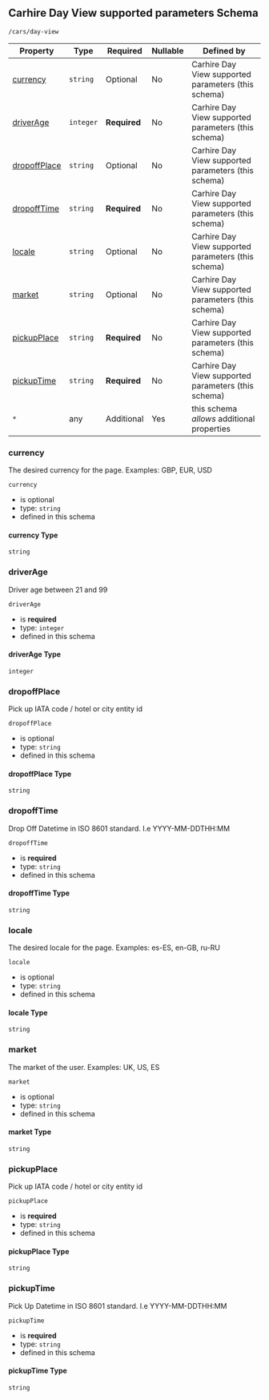 ## Carhire Day View supported parameters Schema

```
/cars/day-view
```

| Property                      | Type      | Required     | Nullable | Defined by                                          |
| ----------------------------- | --------- | ------------ | -------- | --------------------------------------------------- |
| [currency](#currency)         | `string`  | Optional     | No       | Carhire Day View supported parameters (this schema) |
| [driverAge](#driverage)       | `integer` | **Required** | No       | Carhire Day View supported parameters (this schema) |
| [dropoffPlace](#dropoffplace) | `string`  | Optional     | No       | Carhire Day View supported parameters (this schema) |
| [dropoffTime](#dropofftime)   | `string`  | **Required** | No       | Carhire Day View supported parameters (this schema) |
| [locale](#locale)             | `string`  | Optional     | No       | Carhire Day View supported parameters (this schema) |
| [market](#market)             | `string`  | Optional     | No       | Carhire Day View supported parameters (this schema) |
| [pickupPlace](#pickupplace)   | `string`  | **Required** | No       | Carhire Day View supported parameters (this schema) |
| [pickupTime](#pickuptime)     | `string`  | **Required** | No       | Carhire Day View supported parameters (this schema) |
| `*`                           | any       | Additional   | Yes      | this schema _allows_ additional properties          |

### currency

The desired currency for the page. Examples: GBP, EUR, USD

`currency`

- is optional
- type: `string`
- defined in this schema

#### currency Type

`string`

### driverAge

Driver age between 21 and 99

`driverAge`

- is **required**
- type: `integer`
- defined in this schema

#### driverAge Type

`integer`

### dropoffPlace

Pick up IATA code / hotel or city entity id

`dropoffPlace`

- is optional
- type: `string`
- defined in this schema

#### dropoffPlace Type

`string`

### dropoffTime

Drop Off Datetime in ISO 8601 standard. I.e YYYY-MM-DDTHH:MM

`dropoffTime`

- is **required**
- type: `string`
- defined in this schema

#### dropoffTime Type

`string`

### locale

The desired locale for the page. Examples: es-ES, en-GB, ru-RU

`locale`

- is optional
- type: `string`
- defined in this schema

#### locale Type

`string`

### market

The market of the user. Examples: UK, US, ES

`market`

- is optional
- type: `string`
- defined in this schema

#### market Type

`string`

### pickupPlace

Pick up IATA code / hotel or city entity id

`pickupPlace`

- is **required**
- type: `string`
- defined in this schema

#### pickupPlace Type

`string`

### pickupTime

Pick Up Datetime in ISO 8601 standard. I.e YYYY-MM-DDTHH:MM

`pickupTime`

- is **required**
- type: `string`
- defined in this schema

#### pickupTime Type

`string`
